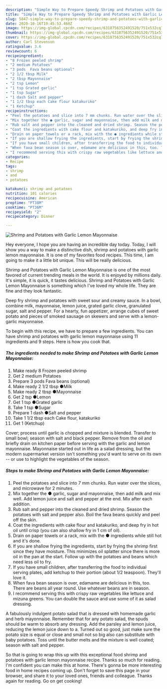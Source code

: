 ```yaml
---
description: "Simple Way to Prepare Speedy Shrimp and Potatoes with Garlic Lemon Mayonnaise"
title: "Simple Way to Prepare Speedy Shrimp and Potatoes with Garlic Lemon Mayonnaise"
slug: 5847-simple-way-to-prepare-speedy-shrimp-and-potatoes-with-garlic-lemon-mayonnaise
date: 2020-10-16T19:45:53.460Z
image: https://img-global.cpcdn.com/recipes/6318756352491520/751x532cq70/shrimp-and-potatoes-with-garlic-lemon-mayonnaise-recipe-main-photo.jpg
thumbnail: https://img-global.cpcdn.com/recipes/6318756352491520/751x532cq70/shrimp-and-potatoes-with-garlic-lemon-mayonnaise-recipe-main-photo.jpg
cover: https://img-global.cpcdn.com/recipes/6318756352491520/751x532cq70/shrimp-and-potatoes-with-garlic-lemon-mayonnaise-recipe-main-photo.jpg
author: Carl Stevenson
ratingvalue: 3.6
reviewcount: 6
recipeingredient:
- "8 Frozen peeled shrimp"
- "2 medium Potatoes"
- "3 pods  Fava beans optional"
- "2 1/2 tbsp Milk"
- "2 tbsp Mayonnaise"
- "2 tsp Lemon"
- "1 tsp Grated garlic"
- "1 tsp Sugar"
- "1 dash Salt and pepper"
- "1 1/2 tbsp each Cake flour katakuriko"
- "1 Ketchup"
recipeinstructions:
- "Peel the potatoes and slice into 7 mm chunks. Run water over the slices, and microwave for 2 minutes."
- "Mix together the ● garlic, sugar and mayonnaise, then add milk and mix well. Add lemon juice and salt and pepper at the end. Mix after each addition."
- "Rub salt and pepper into the cleaned and dried shrimp. Season the potatoes with salt and pepper also. Boil the fava beans quickly and peel off the skin."
- "Coat the ingredients with cake flour and katakuriko, and deep fry in hot oil until crisp (you can also shallow fry in 1 cm of oil)."
- "Drain on paper towels or a rack, mix with the ● ingredients while still hot and it&#39;s done."
- "If you are shallow frying the ingredients, start by frying the shrimp first since they have moisture. This minimizes oil splatter since there is more oil in the pan at the start. Follow up with the potatoes and beans which need less oil to fry."
- "If you have small children, after transferring the food to individual serving plates, add ketchup to their portion (about 1/2 teaspoon). They&#39;ll love it."
- "When fava bean season is over, edamame are delicious in this, too. There are beans all year round. Use whatever beans are in season."
- "I recommend serving this with crispy raw vegetables like lettuce and mizuna greens. You can double the sauce and use some of it as salad dressing."
categories:
- Recipe
tags:
- shrimp
- and
- potatoes

katakunci: shrimp and potatoes 
nutrition: 101 calories
recipecuisine: American
preptime: "PT38M"
cooktime: "PT36M"
recipeyield: "2"
recipecategory: Dinner

---
```



![Shrimp and Potatoes with Garlic Lemon Mayonnaise](https://img-global.cpcdn.com/recipes/6318756352491520/751x532cq70/shrimp-and-potatoes-with-garlic-lemon-mayonnaise-recipe-main-photo.jpg)

Hey everyone, I hope you are having an incredible day today. Today, I will show you a way to make a distinctive dish, shrimp and potatoes with garlic lemon mayonnaise. It is one of my favorites food recipes. This time, I am going to make it a little bit unique. This will be really delicious.

Shrimp and Potatoes with Garlic Lemon Mayonnaise is one of the most favored of current trending meals in the world. It is enjoyed by millions daily. It's simple, it is quick, it tastes delicious. Shrimp and Potatoes with Garlic Lemon Mayonnaise is something which I've loved my whole life. They are fine and they look fantastic.

Deep fry shrimp and potatoes with sweet sour and creamy sauce. In a bowl, combine milk, mayonnaise, lemon juice, grated garlic clove, granulated sugar, salt and pepper. For a hearty, fun appetizer, arrange cubes of sweet potato and pieces of smoked sausage on skewers and serve with a lemon-garlic mayonnaise.


To begin with this recipe, we have to prepare a few ingredients. You can have shrimp and potatoes with garlic lemon mayonnaise using 11 ingredients and 9 steps. Here is how you cook that.

<!--inarticleads1-->

##### The ingredients needed to make Shrimp and Potatoes with Garlic Lemon Mayonnaise:

1. Make ready 8 Frozen peeled shrimp
1. Get 2 medium Potatoes
1. Prepare 3 pods  Fava beans (optional)
1. Make ready 2 1/2 tbsp ●Milk
1. Make ready 2 tbsp ●Mayonnaise
1. Get 2 tsp ●Lemon
1. Get 1 tsp ●Grated garlic
1. Take 1 tsp ●Sugar
1. Prepare 1 dash ●Salt and pepper
1. Take 1 1/2 tbsp each Cake flour, katakuriko
1. Get 1 (Ketchup)


Cover; process until garlic is chopped and mixture is blended. Transfer to small bowl; season with salt and black pepper. Remove from the oil and briefly drain on kitchen paper before serving with the garlic and lemon mayonnaise. Mayonnaise started out in life as a salad dressing, but the modern supermarket version isn&#39;t something you&#39;d want to serve on its own -- or use to highlight the vegetables of the season. 

<!--inarticleads2-->

##### Steps to make Shrimp and Potatoes with Garlic Lemon Mayonnaise:

1. Peel the potatoes and slice into 7 mm chunks. Run water over the slices, and microwave for 2 minutes.
1. Mix together the ● garlic, sugar and mayonnaise, then add milk and mix well. Add lemon juice and salt and pepper at the end. Mix after each addition.
1. Rub salt and pepper into the cleaned and dried shrimp. Season the potatoes with salt and pepper also. Boil the fava beans quickly and peel off the skin.
1. Coat the ingredients with cake flour and katakuriko, and deep fry in hot oil until crisp (you can also shallow fry in 1 cm of oil).
1. Drain on paper towels or a rack, mix with the ● ingredients while still hot and it&#39;s done.
1. If you are shallow frying the ingredients, start by frying the shrimp first since they have moisture. This minimizes oil splatter since there is more oil in the pan at the start. Follow up with the potatoes and beans which need less oil to fry.
1. If you have small children, after transferring the food to individual serving plates, add ketchup to their portion (about 1/2 teaspoon). They&#39;ll love it.
1. When fava bean season is over, edamame are delicious in this, too. There are beans all year round. Use whatever beans are in season.
1. I recommend serving this with crispy raw vegetables like lettuce and mizuna greens. You can double the sauce and use some of it as salad dressing.


A fabulously indulgent potato salad that is dressed with homemade garlic and herb mayonnaise. Remember that for any potato salad, the spuds should be warm to absorb any dressing. Add the parsley and lemon juice, reducing the lemon juice down to a. Turned out so good, just make sure the potato size is equal or close and small not so big also can substitute with baby potatoes. Toss until the butter melts and the mixture is well coated; season with salt and pepper. 

So that is going to wrap this up with this exceptional food shrimp and potatoes with garlic lemon mayonnaise recipe. Thanks so much for reading. I'm confident you can make this at home. There's gonna be more interesting food in home recipes coming up. Don't forget to save this page in your browser, and share it to your loved ones, friends and colleague. Thanks again for reading. Go on get cooking!
